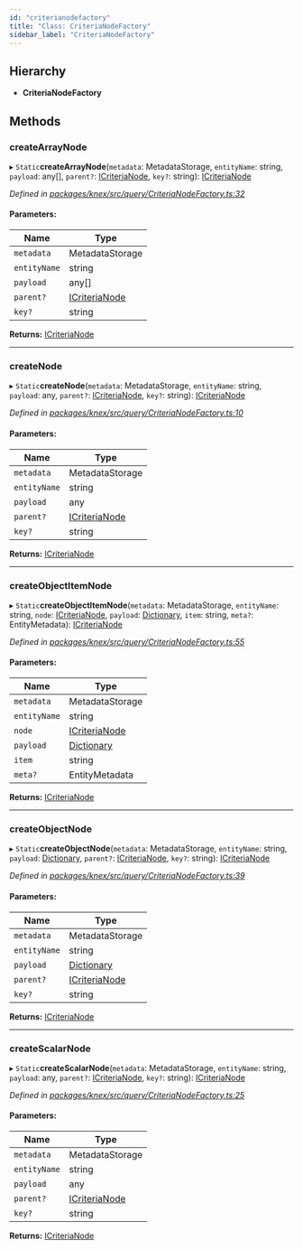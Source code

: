 ```yaml
---
id: "criterianodefactory"
title: "Class: CriteriaNodeFactory"
sidebar_label: "CriteriaNodeFactory"
---
```


## Hierarchy

* **CriteriaNodeFactory**

## Methods

### createArrayNode

▸ `Static`**createArrayNode**(`metadata`: MetadataStorage, `entityName`: string, `payload`: any[], `parent?`: [ICriteriaNode](../interfaces/icriterianode.md), `key?`: string): [ICriteriaNode](../interfaces/icriterianode.md)

*Defined in [packages/knex/src/query/CriteriaNodeFactory.ts:32](https://github.com/mikro-orm/mikro-orm/blob/8766baa31/packages/knex/src/query/CriteriaNodeFactory.ts#L32)*

#### Parameters:

Name | Type |
------ | ------ |
`metadata` | MetadataStorage |
`entityName` | string |
`payload` | any[] |
`parent?` | [ICriteriaNode](../interfaces/icriterianode.md) |
`key?` | string |

**Returns:** [ICriteriaNode](../interfaces/icriterianode.md)

___

### createNode

▸ `Static`**createNode**(`metadata`: MetadataStorage, `entityName`: string, `payload`: any, `parent?`: [ICriteriaNode](../interfaces/icriterianode.md), `key?`: string): [ICriteriaNode](../interfaces/icriterianode.md)

*Defined in [packages/knex/src/query/CriteriaNodeFactory.ts:10](https://github.com/mikro-orm/mikro-orm/blob/8766baa31/packages/knex/src/query/CriteriaNodeFactory.ts#L10)*

#### Parameters:

Name | Type |
------ | ------ |
`metadata` | MetadataStorage |
`entityName` | string |
`payload` | any |
`parent?` | [ICriteriaNode](../interfaces/icriterianode.md) |
`key?` | string |

**Returns:** [ICriteriaNode](../interfaces/icriterianode.md)

___

### createObjectItemNode

▸ `Static`**createObjectItemNode**(`metadata`: MetadataStorage, `entityName`: string, `node`: [ICriteriaNode](../interfaces/icriterianode.md), `payload`: [Dictionary](../index.md#dictionary), `item`: string, `meta?`: EntityMetadata): [ICriteriaNode](../interfaces/icriterianode.md)

*Defined in [packages/knex/src/query/CriteriaNodeFactory.ts:55](https://github.com/mikro-orm/mikro-orm/blob/8766baa31/packages/knex/src/query/CriteriaNodeFactory.ts#L55)*

#### Parameters:

Name | Type |
------ | ------ |
`metadata` | MetadataStorage |
`entityName` | string |
`node` | [ICriteriaNode](../interfaces/icriterianode.md) |
`payload` | [Dictionary](../index.md#dictionary) |
`item` | string |
`meta?` | EntityMetadata |

**Returns:** [ICriteriaNode](../interfaces/icriterianode.md)

___

### createObjectNode

▸ `Static`**createObjectNode**(`metadata`: MetadataStorage, `entityName`: string, `payload`: [Dictionary](../index.md#dictionary), `parent?`: [ICriteriaNode](../interfaces/icriterianode.md), `key?`: string): [ICriteriaNode](../interfaces/icriterianode.md)

*Defined in [packages/knex/src/query/CriteriaNodeFactory.ts:39](https://github.com/mikro-orm/mikro-orm/blob/8766baa31/packages/knex/src/query/CriteriaNodeFactory.ts#L39)*

#### Parameters:

Name | Type |
------ | ------ |
`metadata` | MetadataStorage |
`entityName` | string |
`payload` | [Dictionary](../index.md#dictionary) |
`parent?` | [ICriteriaNode](../interfaces/icriterianode.md) |
`key?` | string |

**Returns:** [ICriteriaNode](../interfaces/icriterianode.md)

___

### createScalarNode

▸ `Static`**createScalarNode**(`metadata`: MetadataStorage, `entityName`: string, `payload`: any, `parent?`: [ICriteriaNode](../interfaces/icriterianode.md), `key?`: string): [ICriteriaNode](../interfaces/icriterianode.md)

*Defined in [packages/knex/src/query/CriteriaNodeFactory.ts:25](https://github.com/mikro-orm/mikro-orm/blob/8766baa31/packages/knex/src/query/CriteriaNodeFactory.ts#L25)*

#### Parameters:

Name | Type |
------ | ------ |
`metadata` | MetadataStorage |
`entityName` | string |
`payload` | any |
`parent?` | [ICriteriaNode](../interfaces/icriterianode.md) |
`key?` | string |

**Returns:** [ICriteriaNode](../interfaces/icriterianode.md)
